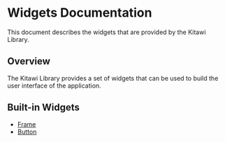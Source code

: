 # Widgets Documentation

This document describes the widgets that are provided by the Kitawi Library.

## Overview

The Kitawi Library provides a set of widgets that can be used to build the user interface of the application.

## Built-in Widgets
- [Frame](frame.dart)
 - [Button](buttons/button.dart)